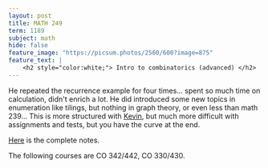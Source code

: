 ```yaml
---
layout: post
title: MATH 249
term: 1189
subject: math
hide: false
feature_image: "https://picsum.photos/2560/600?image=875"
feature_text: |
    <h2 style="color:white;"> Intro to combinatorics (advanced) </h2>
---
```


He repeated the recurrence example for four times... spent so much time on calculation, didn't enrich a lot. He did introduced some new topics in enumeration like tilings, but nothing in graph theory, or even less than math 239... This is more structured with [Kevin](http://www.math.uwaterloo.ca/~kpurbhoo/), but much more difficult with assignments and tests, but you have the curve at the end.

[Here](/pdfs/1189/math249.pdf) is the complete notes.

The following courses are CO 342/442, CO 330/430.
